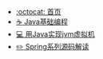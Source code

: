* [:octocat: 首页](/README)
* [:coffee: Java基础编程](/notes/itstack-demo-any.md)
* [:computer: 用Java实现jvm虚拟机](/notes/itstack-demo-jvm.md)
* [:pencil2: Spring系列源码解读](/notes/itstack-demo-code.md)
